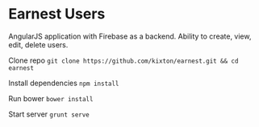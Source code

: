# Earnest Users
AngularJS application with Firebase as a backend. Ability to create, view, edit, delete users.

Clone repo `git clone https://github.com/kixton/earnest.git && cd earnest`

Install dependencies `npm install`

Run bower `bower install`

Start server `grunt serve`

